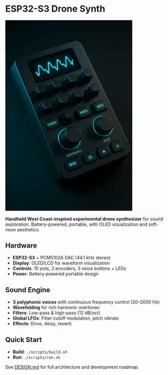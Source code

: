 # ESP32-S3 Drone Synth

<img src="image.png" alt="Synth Hardware" width="400">

**Handheld West Coast-inspired experimental drone synthesizer** for sound exploration. Battery-powered, portable, with OLED visualization and soft-neon aesthetics.

## Hardware
- **ESP32-S3** + PCM5102A DAC (44.1 kHz stereo)
- **Display**: OLED/LCD for waveform visualization
- **Controls**: 10 pots, 2 encoders, 3 voice buttons + LEDs
- **Power**: Battery-powered portable design

## Sound Engine
- **3 polyphonic voices** with continuous frequency control (20–2000 Hz)
- **Wavefolding** for rich harmonic overtones
- **Filters**: Low-pass & high-pass (12 dB/oct)
- **Global LFOs**: Filter cutoff modulation, pitch vibrato
- **Effects**: Drive, delay, reverb

## Quick Start
- **Build**: `./scripts/build.sh`
- **Run**: `./scripts/run.sh`

See [DESIGN.md](docs/DESIGN.md) for full architecture and development roadmap.
